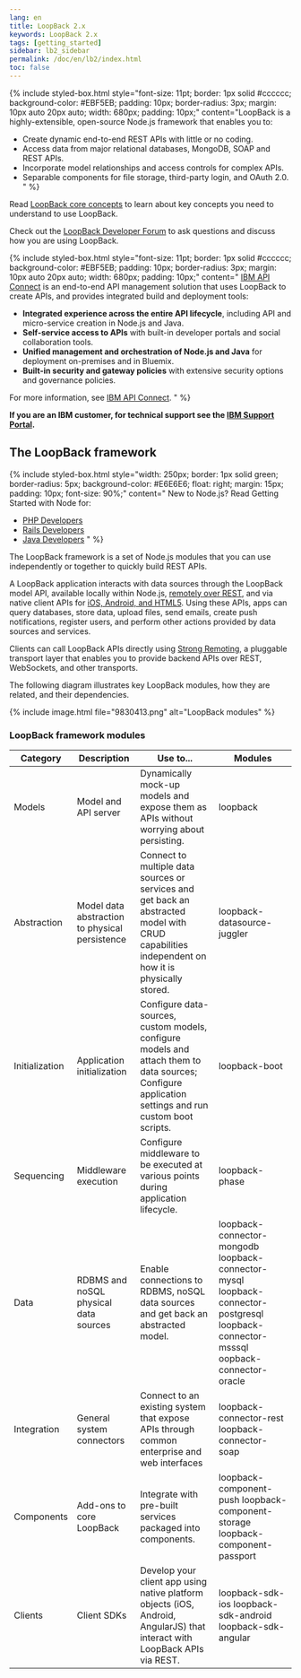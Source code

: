 ```yaml
---
lang: en
title: LoopBack 2.x
keywords: LoopBack 2.x
tags: [getting_started]
sidebar: lb2_sidebar
permalink: /doc/en/lb2/index.html
toc: false
---
```


{% include styled-box.html style="font-size: 11pt; border: 1px solid #cccccc; background-color: #EBF5EB; padding: 10px; border-radius: 3px; margin: 10px auto 20px auto; width: 680px; padding: 10px;"
content="LoopBack is a highly-extensible, open-source Node.js framework that enables you to:

- Create dynamic end-to-end REST APIs with little or no coding.
- Access data from major relational databases, MongoDB, SOAP and REST APIs.
- Incorporate model relationships and access controls for complex APIs.
- Separable components for file storage, third-party login, and OAuth 2.0.
" %}

Read <a href="/display/APIC/LoopBack-core-concepts">LoopBack core concepts</a> to learn about key concepts you need to understand to use LoopBack.

Check out the <a href="https://groups.google.com/forum/#!forum/loopbackjs">LoopBack Developer Forum</a> to ask questions and discuss how you are using LoopBack.

{% include styled-box.html style="font-size: 11pt; border: 1px solid #cccccc; background-color: #EBF5EB; padding: 10px; border-radius: 3px; margin: 10px auto 20px auto; width: 680px; padding: 10px;"
content="
  [IBM API Connect](https://developer.ibm.com/apiconnect/) is an end-to-end API management solution that uses LoopBack to create APIs, and provides integrated build and deployment tools:

  - **Integrated experience across the entire API lifecycle**, including API and micro-service creation in Node.js and Java.
  -  **Self-service access to APIs** with built-in developer portals and social collaboration tools.
  -  **Unified management and orchestration of Node.js and Java** for deployment on-premises and in Bluemix.
  -  **Built-in security and gateway policies** with extensive security options and governance policies.

For more information, see [IBM API Connect](https://developer.ibm.com/apiconnect/).
" %}    

**If you are an IBM customer, for technical support see the [IBM Support Portal](http://www-01.ibm.com/support/docview.wss?uid=swg21593214).**

## The LoopBack framework

{% include styled-box.html style="width: 250px; border: 1px solid green; border-radius: 5px; background-color: #E6E6E6; float: right; margin: 15px; padding: 10px; font-size: 90%;"
content="
New to Node.js? Read Getting Started with Node for:

- [PHP Developers](http://strongloop.com/strongblog/node-js-php-get-started/)
- [Rails Developers](http://strongloop.com/strongblog/node-js-ruby-on-rails-getting-started/)
- [Java Developers](http://strongloop.com/strongblog/node-js-java-getting-started/)
" %}

The LoopBack framework is a set of Node.js modules that you can use independently or together to quickly build REST APIs.

A LoopBack application interacts with data sources through the LoopBack model API, available locally within Node.js, [remotely over REST](/doc/{{page.lang}}/lb2/Built-in-models-REST-API), and via native client APIs for [iOS, Android, and HTML5](/doc/{{page.lang}}/lb2/Client-SDKs). Using these APIs, apps can query databases, store data, upload files, send emails, create push notifications, register users, and perform other actions provided by data sources and services.

Clients can call LoopBack APIs directly using <a href="/display/APIC/Strong-Remoting">Strong Remoting</a>, a pluggable transport layer that enables you to provide backend APIs over REST, WebSockets, and other transports.

The following diagram illustrates key LoopBack modules, how they are related, and their dependencies.

{% include image.html file="9830413.png" alt="LoopBack modules" %}

### LoopBack framework modules

|  Category  |  Description |  Use to... |  Modules
|  ------------- |  ------------- |  -------------- |  --------------|  
| Models | Model and API server| Dynamically mock-up models and expose them as APIs without worrying about persisting. | loopback |
| Abstraction | Model data abstraction to physical persistence| Connect to multiple data sources or services and get back an abstracted model with CRUD capabilities independent on how it is physically stored. |  loopback-datasource-juggler |
| Initialization | Application initialization | Configure data-sources, custom models, configure models and attach them to data sources; Configure application settings and run custom boot scripts. | loopback-boot |
| Sequencing | Middleware execution | Configure middleware to be executed at various points during application lifecycle. | loopback-phase |
| Data | RDBMS and noSQL physical data sources | Enable connections to RDBMS, noSQL data sources and get back an abstracted model. | loopback-connector-mongodb loopback-connector-mysql   loopback-connector-postgresql loopback-connector-msssql oopback-connector-oracle |
| Integration | General system connectors | Connect to an existing system that expose APIs through common enterprise and web interfaces |  loopback-connector-rest   loopback-connector-soap   |
| Components | Add-ons to core LoopBack | Integrate with pre-built services packaged into components. | loopback-component-push loopback-component-storage  loopback-component-passport    |
| Clients | Client SDKs | Develop your client app using native platform objects (iOS, Android, AngularJS) that interact with LoopBack APIs via REST. | loopback-sdk-ios loopback-sdk-android loopback-sdk-angular |
